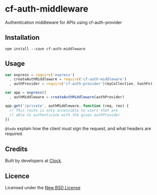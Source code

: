 # cf-auth-middleware

Authentication middleware for APIs using cf-auth-provider

## Installation

    npm install --save cf-auth-middleware

## Usage

```js
var express = require('express')
  , createAuthMiddleware = require('cf-auth-middleware')
  , authProvider = require('cf-auth-provider')(myCollection, hashFn)

var app = express()
  , authMiddleware = createAuthMiddleware(authProvider)

app.get('/private', authMiddleware, function (req, res) {
  // This route is only accessible to users that are
  // able to authenticate with the given authProvider
})
```

`@todo` explain how the client must sign the request, and what headers are required.

## Credits
Built by developers at [Clock](http://clock.co.uk).

## Licence
Licensed under the [New BSD License](http://opensource.org/licenses/bsd-license.php)

